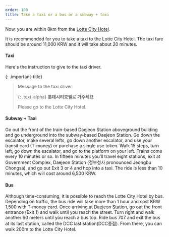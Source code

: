 ```yaml
---
order: 100
title: Take a taxi or a bus or a subway + taxi
---
```

Now, you are within 8km from the [Lotte City Hotel](https://www.lottehotel.com/daejeon-city/en.html). 

It is recommended for you to take a taxi to the Lotte City Hotel. The taxi fare should be around 11,000 KRW and it will take about 20 minutes.

#### Taxi
Here's the instruction to give to the taxi driver. 

{: .important-title}
> Message to the taxi driver
> 
> {: .text-alpha}
> **롯데시티호텔로 가주세요**
> 
> Please go to the Lotte City Hotel.

#### Subway + Taxi

Go out the front of the train-based Daejeon Station aboveground building and go underground into the subway-based Daejeon Station. Go down the escalator, make several lefts, go down another escalator, and use your transit card (T-money) or purchase a single use token. Walk 15 steps, turn left, go down the escalator, and go to the platform on your left. Trains come every 10 minutes or so. In fifteen minutes you’ll travel eight stations, exit at Government Complex, Daejeon Station (정부청사 pronounced Jeongbu Chongsa), and go out Exit 3 or 4 and hop into a taxi. The ride is less than 10 minutes, which will cost around 6,500 KRW. 

#### Bus
Although time-consuming, it is possible to reach the Lotte City Hotel by bus. Depending on traffic, the bus ride will take more than 1 hour and cost KRW 1,500 with T-money card. Once arriving at Daejeon Station, go out the front entrance (Exit 1) and walk until you reach the street. Turn right and walk another 60 meters until you reach a bus top. Ride bus 707 and exit the bus at its last station, called the DCC last station(DCC종점). From there, you can walk 200m to the Lotte City Hotel.
